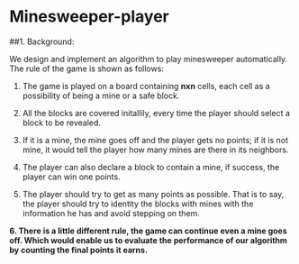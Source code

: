 # Minesweeper-player

##1. Background:  

We design and implement an algorithm to play minesweeper automatically. The rule of the game is shown as follows:  

1. The game is played on a board containing **nxn** cells, each cell as a possibility of being a mine or a safe block.  

2. All the blocks are covered initallily, every time the player should select a block to be revealed.  
 
3. If it is a mine, the mine goes off and the player gets no points; if it is not mine, it would tell the player how many mines are there in its neighbors.  

4. The player can also declare a block to contain a mine, if success, the player can win one points.  
 
5. The player should try to get as many points as possible. That is to say, the player should try to identity the blocks with mines with the information he has and avoid stepping on them.  

 **6. There is a little different rule, the game can continue even a mine goes off. Which would enable us to evaluate the performance of our algorithm by counting the final points it earns.** 
 
 

